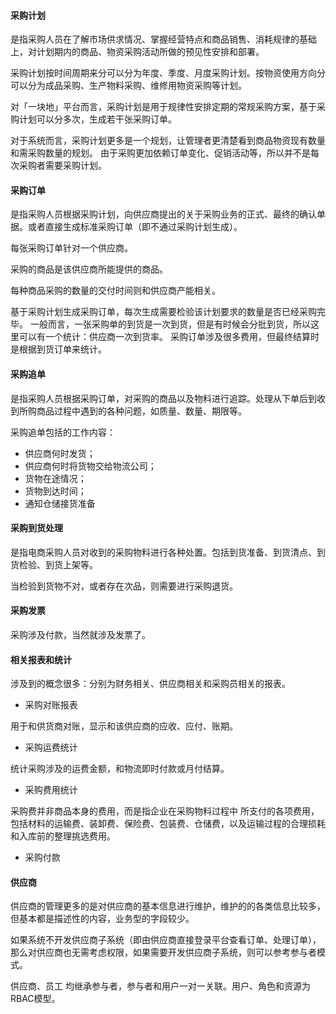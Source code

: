 
#### 采购计划

是指采购人员在了解市场供求情况、掌握经营特点和商品销售、消耗规律的基础上，对计划期内的商品、物资采购活动所做的预见性安排和部署。

采购计划按时间周期来分可以分为年度、季度、月度采购计划。按物资使用方向分可以分为成品采购、生产物料采购、维修用物资采购等计划。

对「一块地」平台而言，采购计划是用于规律性安排定期的常规采购方案，基于采购计划可以分多次，生成若干张采购订单。

对于系统而言，采购计划更多是一个规划，让管理者更清楚看到商品物资现有数量和需采购数量的规划。
由于采购更加依赖订单变化、促销活动等，所以并不是每次采购者需要采购计划。

#### 采购订单

是指采购人员根据采购计划，向供应商提出的关于采购业务的正式、最终的确认单据。或者直接生成标准采购订单（即不通过采购计划生成）。

每张采购订单针对一个供应商。

采购的商品是该供应商所能提供的商品。

每种商品采购的数量的交付时间则和供应商产能相关。

基于采购计划生成采购订单，每次生成需要检验该计划要求的数量是否已经采购完毕。
一般而言，一张采购单的到货是一次到货，但是有时候会分批到货，所以这里可以有一个统计：供应商一次到货率。
采购订单涉及很多费用，但最终结算时是根据到货订单来统计。

#### 采购追单

是指采购人员根据采购订单，对采购的商品以及物料进行追踪。处理从下单后到收到所购商品过程中遇到的各种问题，如质量、数量、期限等。

采购追单包括的工作内容：

* 供应商何时发货；
* 供应商何时将货物交给物流公司；
* 货物在途情况；
* 货物到达时间；
* 通知仓储接货准备

#### 采购到货处理

是指电商采购人员对收到的采购物料进行各种处置。包括到货准备、到货清点、到货检验、到货上架等。

当检验到货物不对，或者存在次品，则需要进行采购退货。

#### 采购发票

采购涉及付款，当然就涉及发票了。

#### 相关报表和统计

涉及到的概念很多：分别为财务相关、供应商相关和采购员相关的报表。
- 采购对账报表

用于和供货商对账，显示和该供应商的应收、应付、账期。

- 采购运费统计

统计采购涉及的运费金额，和物流即时付款或月付结算。

- 采购费用统计 

采购费并非商品本身的费用，而是指企业在采购物料过程中 所支付的各项费用，包括材料的运输费、装卸费、保险费、包装费、仓储费，以及运输过程的合理损耗和入库前的整理挑选费用。

- 采购付款



#### 供应商

供应商的管理更多的是对供应商的基本信息进行维护，维护的的各类信息比较多，但基本都是描述性的内容，业务型的字段较少。

如果系统不开发供应商子系统（即由供应商直接登录平台查看订单、处理订单），那么对供应商也无需考虑权限，如果需要开发供应商子系统，则可以参考参与者模式。

供应商、员工 均继承参与者，参与者和用户一对一关联。用户、角色和资源为RBAC模型。


